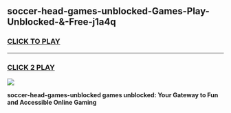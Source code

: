 
## soccer-head-games-unblocked-Games-Play-Unblocked-&-Free-j1a4q
<h3>
<a href="https://premium76.site?title=soccer-head-games-unblocked&ref=24A">CLICK TO PLAY</a></h3>
<hr>

<h3>
<a href="https://premium76.site?title=soccer-head-games-unblocked&ref=24A">CLICK 2 PLAY</a>
  
</h3>

<a href="https://premium76.site?title=soccer-head-games-unblocked&ref=24A"><img src="https://clearcache.store/games.png"></a>


**soccer-head-games-unblocked games unblocked: Your Gateway to Fun and Accessible Online Gaming**
